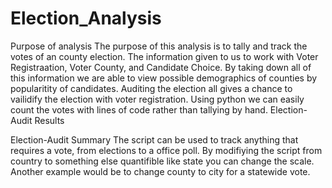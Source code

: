 # Election_Analysis
Purpose of analysis
The purpose of this analysis is to tally and track the votes of an county election. The information given to us to work with Voter Registraation, Voter County, and Candidate Choice. By taking down all of this information we are able to view possible demographics of counties by popularitity of candidates. Auditing the election all gives a chance to vailidify the election with voter registration. Using python we can easily count the votes with lines of code rather than tallying by hand. 
Election-Audit Results

Election-Audit Summary
The script can be used to track anything that requires a vote, from elections to a office poll. By modifiying the script from country to something else quantifible like state you can change the scale. Another example would be to change county to city for a statewide vote. 